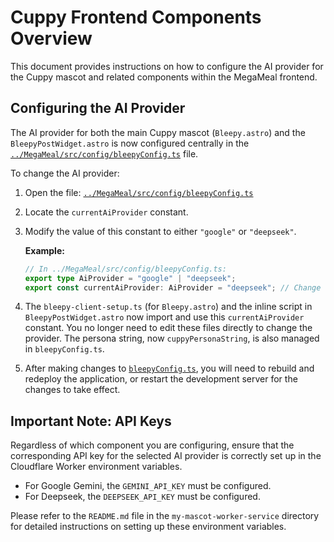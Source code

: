 # Cuppy Frontend Components Overview

This document provides instructions on how to configure the AI provider for the Cuppy mascot and related components within the MegaMeal frontend.

## Configuring the AI Provider

The AI provider for both the main Cuppy mascot (`Bleepy.astro`) and the `BleepyPostWidget.astro` is now configured centrally in the [`../MegaMeal/src/config/bleepyConfig.ts`](../MegaMeal/src/config/bleepyConfig.ts:1) file.

To change the AI provider:

1.  Open the file: [`../MegaMeal/src/config/bleepyConfig.ts`](../MegaMeal/src/config/bleepyConfig.ts:1)
2.  Locate the `currentAiProvider` constant.
3.  Modify the value of this constant to either `"google"` or `"deepseek"`.

    **Example:**
    ```typescript
    // In ../MegaMeal/src/config/bleepyConfig.ts:
    export type AiProvider = "google" | "deepseek";
    export const currentAiProvider: AiProvider = "deepseek"; // Change to "google" to use Google Gemini
    ```

4.  The `bleepy-client-setup.ts` (for `Bleepy.astro`) and the inline script in `BleepyPostWidget.astro` now import and use this `currentAiProvider` constant. You no longer need to edit these files directly to change the provider. The persona string, now `cuppyPersonaString`, is also managed in `bleepyConfig.ts`.

5.  After making changes to [`bleepyConfig.ts`](../MegaMeal/src/config/bleepyConfig.ts:1), you will need to rebuild and redeploy the application, or restart the development server for the changes to take effect.

## Important Note: API Keys

Regardless of which component you are configuring, ensure that the corresponding API key for the selected AI provider is correctly set up in the Cloudflare Worker environment variables.

*   For Google Gemini, the `GEMINI_API_KEY` must be configured.
*   For Deepseek, the `DEEPSEEK_API_KEY` must be configured.

Please refer to the `README.md` file in the `my-mascot-worker-service` directory for detailed instructions on setting up these environment variables.
